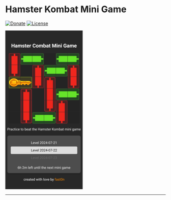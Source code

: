 # Hamster Kombat Mini Game
[![Donate](https://img.shields.io/badge/Donate-PayPal-blue?style=flat-square)](https://paypal.me/fast0n) [![License](https://img.shields.io/github/license/Fast0n/HamsterCombatMiniGames)](https://github.com/Fast0n/HamsterCombatMiniGames/blob/master/LICENSE) 

<kbd><img src='img/screen.png' alt='Hamster Kombat Mini Game' height='500'  /></kbd></a>

-----------------------------------------------------------------------------------